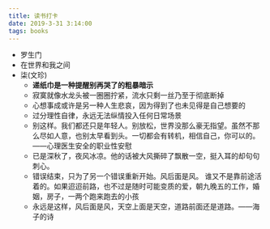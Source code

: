 ```yaml
---
title: 读书打卡
date: 2019-3-31 3:14:00
tags: books
---
```



- 罗生门
- 在世界和我之间
- 柒(文珍)
    - **递纸巾是一种提醒别再哭了的粗暴暗示**
    - 寂寞就像水龙头被一圈圈拧紧，流水只剩一丝乃至于彻底断掉
    - 心想事成或许是另一种人生悲哀，因为得到了也未见得是自己想要的
    - 过分理性自律，永远无法纵情投入任何日常场景
    - 别这样。我们都还只是年轻人。别放松，世界没那么豪无指望。虽然不那么尽如人意，也别太早看到头。一切都会有转机，相信自己，你可以的。——心理医生安全的职业性安慰
    - 已是深秋了，夜风冰凉。他的话被大风撕碎了飘散一空，挺入耳的却句句刺心。
    - 错误结束，只为了另一个错误重新开始。风后面是风。 谁又不是靠前途活着的。如果迢迢前路，也不过是随时可能变质的爱，朝九晚五的工作，婚姻，房子，一两个跑来跑去的小孩
    - 永远是这样，风后面是风，天空上面是天空，道路前面还是道路。——海子的诗
